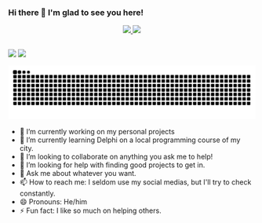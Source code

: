 ### Hi there 👋 I'm glad to see you here!

<div align="center">
  <a href="https://github.com/Anderson-Andy-Correa">
  <img height="140em" src="https://github-readme-stats.vercel.app/api?username=Anderson-Andy-Correa&show_icons=true&theme=dracula&include_all_commits=true&count_private=true"/>
  <img height="140em" src="https://github-readme-stats.vercel.app/api/top-langs/?username=Anderson-Andy-Correa&layout=compact&langs_count=7&theme=dracula"/>
</div>

##
 
<div> 
    <a href="https://instagram.com/andy_nano_correa" target="_blank"><img src="https://img.shields.io/badge/-Instagram-%23E4405F?style=for-the-badge&logo=instagram&logoColor=white" target="_blank"></a> 
   <a href="https://www.linkedin.com/in/anderson-andy-correa/" target="_blank"><img src="https://img.shields.io/badge/-LinkedIn-%230077B5?style=for-the-badge&logo=linkedin&logoColor=white" target="_blank"></a> 
 
  ![Snake animation](https://github.com/Anderson-Andy-Correa/Anderson-Andy-Correa/blob/output/github-contribution-grid-snake.svg)
 
</div>


- 🔭 I’m currently working on my personal projects
- 🌱 I’m currently learning Delphi on a local programming course of my city.
- 👯 I’m looking to collaborate on anything you ask me to help!
- 🤔 I’m looking for help with finding good projects to get in.
- 💬 Ask me about whatever you want.
- 📫 How to reach me: I seldom use my social medias, but I'll try to check constantly.
- 😄 Pronouns: He/him
- ⚡ Fun fact: I like so much on helping others.


